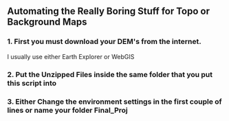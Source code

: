 ## Automating the Really Boring Stuff for Topo or Background Maps

### 1. First you must download your DEM's from the internet.

I usually use either Earth Explorer or WebGIS

### 2. Put the Unzipped Files inside the same folder that you put this script into

### 3. Either Change the environment settings in the first couple of lines or name your folder Final_Proj


